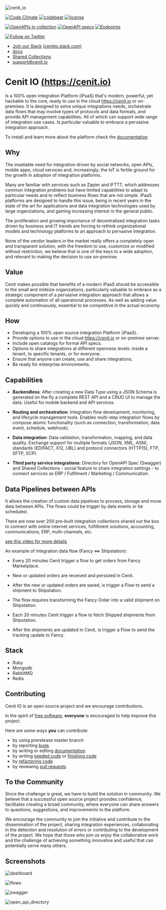 ![cenit_io](https://user-images.githubusercontent.com/4213488/40578188-bcbf8a58-60c4-11e8-96d7-19842c348c5e.png)

[![Code Climate](https://codeclimate.com/github/openjaf/cenit/badges/gpa.svg)](https://codeclimate.com/github/openjaf/cenit)
[![codebeat](https://codebeat.co/badges/1b596784-b6c1-4ce7-b739-c91b873e4b5d)](https://codebeat.co/projects/github-com-cenit-io-cenit)
[![license](https://img.shields.io/packagist/l/doctrine/orm.svg)]()

[![OpenAPIs in collection][numApis-image]][apisDir-link]
[![OpenAPI specs][numSpecs-image]][apisDir-link]
[![Endpoints][endpoints-image]][apisDir-link]

[![Follow on Twitter][twitterFollow-image]][twitterFollow-link]


* [Join our Slack][join-slack-link]
[(cenitio.slack.com)][join-slack-link]
* [docs](https://cenit-io.github.io/docs)
* [Shared Collections](https://cenit.io/setup~shared_collection)
* support@cenit.io

# Cenit IO [(https://cenit.io)](https://cenit.io)

Is a 100% open integration Platform (iPaaS) that's modern, powerful, yet hackable to the core, ready to use in the cloud https://cenit.io or on-premises. It is designed to solve unique integrations needs, orchestrate data flows that may involve types of protocols and data formats, and provide API management capabilities. All of which can support wide range of integration use cases. Is particular valuable to embrace a pervasive integration approach.

To install and learn more about the platform check the [documentation](https://cenit-io.github.io/docs)

## Why

The insatiable need for integration driven by social networks, open APIs, mobile apps, cloud services and, increasingly, the IoT is fertile ground for the growth in adoption of integration platforms.

Many are familiar with services such as Zapier and IFTTT, which addresses common integration problems but have limited capabilities to adapt to particular needs and to reflect business flows that are not simple. iPaaS platforms are designed to handle this issue, being in recent years in the state of the art for applications and data integration technologies used by large organizations, and gaining increasing interest in the general public.

The proliferation and growing importance of decentralized integration tasks driven by business and IT trends are forcing to rethink organizational models and technology platforms to an approach to pervasive integration.

None of the vendor leaders in the market really offers a completely open and transparent solution, with the freedom to use, customize or modified without restriction, we believe that is one of the keys to a wide adoption, and relevant to making the decision to use on-premise.

## Value

Cenit makes possible that benefits of a modern iPaaS should be accessible to the small and midsize organizations, particularly valuable to embrace as a strategic component of a pervasive integration approach that allows a complete automation of all operational processes. As well as adding value quickly and continuously, essential to be competitive in the actual economy.

## How

* Developing a 100% open source integration Platform (iPaaS).
* Provide options to use in the cloud https://cenit.io or on-premise server.
* Include open catalogs for formal API specs.
* Options to share integrations at different openness levels: inside a tenant, to specific tenants, or for everyone.
* Ensure that anyone can create, use and share integrations.
* Be ready for enterprise environments.

## Capabilities

* **Backendless**: After creating a new Data Type using a JSON Schema is generated on the fly a complete REST API and a CRUD UI to manage the data. Useful for mobile backend and API services.

* **Routing and orchestration**: Integration flow development, monitoring, and lifecycle management tools. Enables multi-step integration flows by compose atomic functionality (such as connection, transformation, data event, schedule, webhook).

* **Data integration**: Data validation, transformation, mapping, and data quality. Exchange support for multiple formats (JSON, XML, ASN), standards (EDIFACT, X12, UBL) and protocol connectors (HTTP(S), FTP, SFTP, SCP).

* **Third party service integrations**: Directory for OpenAPI Spec (Swagger) and Shared Collections - social feature to share integration settings - to connect services as ERP / Fulfilment / Marketing / Communication.


## Data Pipelines between APIs

It allows the creation of custom data pipelines to process, storage and move data between APIs. The flows could be trigger by data events or be scheduled.

There are now over 200 pre-built integration collections shared out the box to connect with online internet services,
fulfillment solutions, accounting, communications, ERP, multi-channels, etc.

[see this video for more details](https://youtu.be/IOEbTtEv8MQ)

An example of integration data flow (Fancy <=> Shipstation):

* Every 20 minutes Cenit trigger a flow to get orders from Fancy Marketplace.

* New or updated orders are received and persisted in Cenit.

* After the new or updated orders are saved, is trigger a Flow to send a shipment to Shipstation.

* The flow requires transforming the Fancy Order into a valid shipment on Shipstation.

* Each 20 minutes Cenit trigger a flow to fetch Shipped shipments from Shipstation.

* After the shipments are updated in Cenit, is trigger a Flow to send the tracking update to Fancy.

## Stack

* Ruby
* Mongodb
* RabbitMQ
* Redis

## Contributing

Cenit IO is an open source project and we encourage contributions.

In the spirit of [free software](http://www.fsf.org/licensing/essays/free-sw.html), **everyone** is encouraged to help
improve this project.

Here are some ways **you** can contribute:

* by using prerelease master branch
* by reporting [bugs](https://github.com/cenit-io/cenit/issues/new)
* by writing or editing [documentation](https://github.com/cenit-io/docs)
* by writing [needed code](https://github.com/cenit-io/cenit/labels/feature_request) or [finishing code](https://github.com/cenit-io/cenit/labels/address_feedback)
* by [refactoring code](https://github.com/cenit-io/cenit/labels/address_feedback)
* by reviewing [pull requests](https://github.com/cenit-io/cenit/pulls)

## To the Community

Since the challenge is great, we have to build the solution in community. We believe that a successful open source project provides confidence, facilitates creating a broad community, where everyone can share answers to questions, suggestions, and improvements to the platform.

We encourage the community to join the initiative and contribute to the dissemination of the project, sharing integration experiences, collaborating in the detection and resolution of errors or contributing to the development of the project. We hope that those who join us enjoy the collaborative work and the challenge of achieving something innovative and useful that can potentially serve many others.

## Screenshots

![dashboard](https://user-images.githubusercontent.com/4213488/40578423-8b132dc6-60c8-11e8-8754-e3d4f3fa95df.png)

![flows](https://user-images.githubusercontent.com/4213488/40578271-dad7e700-60c5-11e8-9eb3-0d1b75c69461.png)

![swagger](https://user-images.githubusercontent.com/4213488/40578290-4ca8697c-60c6-11e8-979f-b953d5dfb30c.png)

![open_api_directory](https://user-images.githubusercontent.com/4213488/40578339-41b5f844-60c7-11e8-8676-26a4ee494582.png)

[numApis-image]: https://api.apis.guru/badges/apis_in_collection.svg
[numSpecs-image]: https://api.apis.guru/badges/openapi_specs.svg
[endpoints-image]: https://api.apis.guru/badges/endpoints.svg
[apisDir-link]: https://github.com/APIs-guru/openapi-directory/tree/master/APIs
[twitterFollow-image]: https://img.shields.io/twitter/follow/cenit_io.svg?style=social
[twitterFollow-link]: https://twitter.com/intent/follow?screen_name=cenit_io
[join-slack-link]:
https://join.slack.com/t/cenitio/shared_invite/enQtNzY4NjI2NzQyNTQ0LWExN2RjMDAyYzhmNjQyYjk4MDJmMzgwNmI2MWVlNzE4MWY0MGY4ZmEyNGVmOWNiNDhlMGIyMDBlNmY0NWM5OWM
